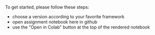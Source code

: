 To get started, please follow these steps:
- choose a version according to your favorite framework
- open assignment notebook here in github
- use the "Open in Colab" button at the top of the rendered notebook
